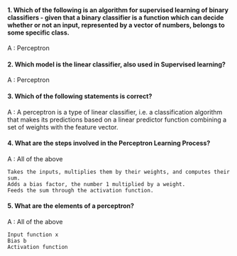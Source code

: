#### 1. Which of the following is an algorithm for supervised learning of binary classifiers - given that a binary classifier is a function which can decide whether or not an input, represented by a vector of numbers, belongs to some specific class.

A : Perceptron

#### 2. Which model is the linear classifier, also used in Supervised learning?

A : Perceptron

#### 3. Which of the following statements is correct?

A : A perceptron is a type of linear classifier, i.e. a classification algorithm that makes its predictions based on a linear predictor function combining a set of weights with the feature vector.

#### 4. What are the steps involved in the Perceptron Learning Process?

A : All of the above
    
    Takes the inputs, multiplies them by their weights, and computes their sum.
    Adds a bias factor, the number 1 multiplied by a weight.
    Feeds the sum through the activation function.

#### 5. What are the elements of a perceptron?

A : All of the above
    
    Input function x
    Bias b
    Activation function